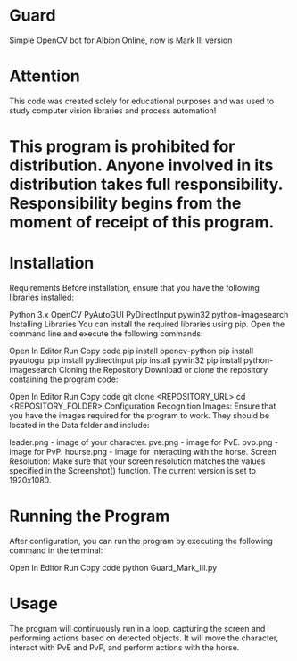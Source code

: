 # Guard
Simple OpenCV bot for Albion Online, now is Mark III version

# Attention
This code was created solely for educational purposes and was used to study computer vision libraries and process automation!
# This program is prohibited for distribution. Anyone involved in its distribution takes full responsibility. Responsibility begins from the moment of receipt of this program.

# Installation
Requirements
Before installation, ensure that you have the following libraries installed:

Python 3.x
OpenCV
PyAutoGUI
PyDirectInput
pywin32
python-imagesearch
Installing Libraries
You can install the required libraries using pip. Open the command line and execute the following commands:

Open In Editor
Run
Copy code
pip install opencv-python
pip install pyautogui
pip install pydirectinput
pip install pywin32
pip install python-imagesearch
Cloning the Repository
Download or clone the repository containing the program code:

Open In Editor
Run
Copy code
git clone <REPOSITORY_URL>
cd <REPOSITORY_FOLDER>
Configuration
Recognition Images: Ensure that you have the images required for the program to work. They should be located in the Data folder and include:

leader.png - image of your character.
pve.png - image for PvE.
pvp.png - image for PvP.
hourse.png - image for interacting with the horse.
Screen Resolution: Make sure that your screen resolution matches the values specified in the Screenshot() function. The current version is set to 1920x1080.

# Running the Program
After configuration, you can run the program by executing the following command in the terminal:

Open In Editor
Run
Copy code
python Guard_Mark_III.py

# Usage
The program will continuously run in a loop, capturing the screen and performing actions based on detected objects. It will move the character, interact with PvE and PvP, and perform actions with the horse.
